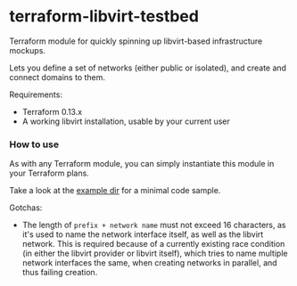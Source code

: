 # terraform-libvirt-testbed

Terraform module for quickly spinning up libvirt-based infrastructure mockups.

Lets you define a set of networks (either public or isolated), and create and connect domains to them.

Requirements:
- Terraform 0.13.x
- A working libvirt installation, usable by your current user


### How to use

As with any Terraform module, you can simply instantiate this module in your Terraform plans.

Take a look at the [example dir](./example/) for a minimal code sample.

Gotchas:
- The length of `prefix + network name` must not exceed 16 characters, as it's used to name the network interface itself, as well as the libvirt network. This is required because of a currently existing race condition (in either the libvirt provider or libvirt itself), which tries to name multiple network interfaces the same, when creating networks in parallel, and thus failing creation.
